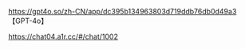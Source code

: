 https://gpt4o.so/zh-CN/app/dc395b134963803d719ddb76db0d49a3        【GPT-4o】


https://chat04.a1r.cc/#/chat/1002
